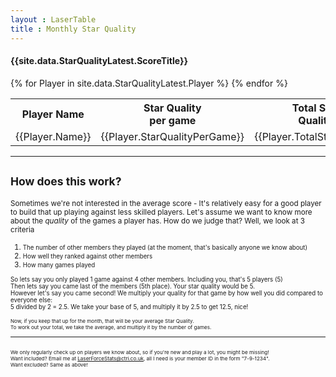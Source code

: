 ```yaml
---
layout : LaserTable
title : Monthly Star Quality 
---
```


#### {{site.data.StarQualityLatest.ScoreTitle}}

<table>
<tr><th>Player Name</th><th>Star Quality<br/>per game </th><th> Total Star<br/>Quality</th> <th style = "padding-left:30px;">Average<br/>Players</th><th>Average<br/> Rank</th><th>Games <br/>Played</th></tr>
{% for Player in site.data.StarQualityLatest.Player %}
<tr><td>{{Player.Name}}</td><td>{{Player.StarQualityPerGame}}</td><td>{{Player.TotalStarQuality}}</td><td style = "padding-left:30px;">{{Player.AverageOpponents}}</td><td>{{Player.AverageRank}}</td><td>{{Player.gamesPlayed}}</td></tr>
{% endfor %}
</table>

-----

## <small>How does this work?</small>

<small>Sometimes we're not interested in the average score - It's relatively easy for a good player to build that up playing against less skilled players. Let's assume we want to know more about the *quality* of the games a player has. How do we judge that? Well, we look at 3 criteria
1. <small>The number of other members they played (at the moment, that's basically anyone we know about)</small>
2. <small>How well they ranked against other members</small>
3. <small>How many games played</small>

<small> So lets say you only played 1 game against 4 other members. Including you, that's 5 players (5)<br/>
Then lets say you came last of the members (5th place). Your star quality would be 5. <br/>
However let's say you came second! We multiply your quality for that game by how well you did compared to everyone else: <br/>
5 divided by 2 = 2.5. We take your base of 5, and multiply it by 2.5 to get 12.5, nice!<br/>

<small>Now, if you keep that up for the month, that will be your average Star Quality.<br/> To work out your total, we take the average, and multiply it by the number of games. </small>

-----

<small><br/> We only regularly check up on players we know about, so if you're new and play a lot, you might be missing!  <br/>
Want included? Email me at [LaserForceStats@ctri.co.uk](mailto:LaserForceStats@ctri.co.uk), all I need is your member ID in the form "7-9-1234". <br/>
Want excluded? Same as above!</small>